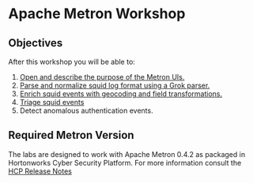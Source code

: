 # Apache Metron Workshop

## Objectives

After this workshop you will be able to:

1. [Open and describe the purpose of the Metron UIs.](01_GettingStarted/README.md)
1. [Parse and normalize squid log format using a Grok parser.](02_ParsingSquid/README.md)
2. [Enrich squid events with geocoding and field transformations.](03_EnrichingSquid/README.md)
3. [Triage squid events](04_TriageSquid/README.md)
4. Detect anomalous authentication events.

## Required Metron Version 

The labs are designed to work with Apache Metron 0.4.2 as packaged in Hortonworks Cyber Security Platform.  For more information consult the [HCP Release Notes](https://docs.hortonworks.com/HDPDocuments/HCP1/HCP-1.4.2/bk_release-notes/content/ch01.html)
